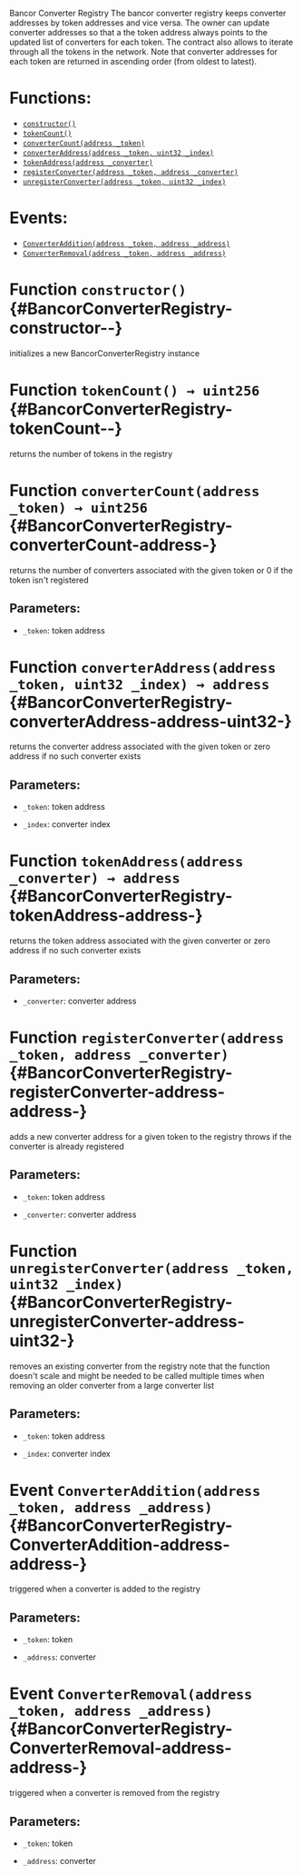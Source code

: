 Bancor Converter Registry
The bancor converter registry keeps converter addresses by token addresses and vice versa.
The owner can update converter addresses so that a the token address always points to
the updated list of converters for each token.
The contract also allows to iterate through all the tokens in the network.
Note that converter addresses for each token are returned in ascending order (from oldest
to latest).

# Functions:
- [`constructor()`](#BancorConverterRegistry-constructor--)
- [`tokenCount()`](#BancorConverterRegistry-tokenCount--)
- [`converterCount(address _token)`](#BancorConverterRegistry-converterCount-address-)
- [`converterAddress(address _token, uint32 _index)`](#BancorConverterRegistry-converterAddress-address-uint32-)
- [`tokenAddress(address _converter)`](#BancorConverterRegistry-tokenAddress-address-)
- [`registerConverter(address _token, address _converter)`](#BancorConverterRegistry-registerConverter-address-address-)
- [`unregisterConverter(address _token, uint32 _index)`](#BancorConverterRegistry-unregisterConverter-address-uint32-)

# Events:
- [`ConverterAddition(address _token, address _address)`](#BancorConverterRegistry-ConverterAddition-address-address-)
- [`ConverterRemoval(address _token, address _address)`](#BancorConverterRegistry-ConverterRemoval-address-address-)

# Function `constructor()` {#BancorConverterRegistry-constructor--}
initializes a new BancorConverterRegistry instance
# Function `tokenCount() → uint256` {#BancorConverterRegistry-tokenCount--}
returns the number of tokens in the registry

# Function `converterCount(address _token) → uint256` {#BancorConverterRegistry-converterCount-address-}
returns the number of converters associated with the given token
or 0 if the token isn't registered

## Parameters:
- `_token`:   token address

# Function `converterAddress(address _token, uint32 _index) → address` {#BancorConverterRegistry-converterAddress-address-uint32-}
returns the converter address associated with the given token
or zero address if no such converter exists

## Parameters:
- `_token`:   token address

- `_index`:   converter index

# Function `tokenAddress(address _converter) → address` {#BancorConverterRegistry-tokenAddress-address-}
returns the token address associated with the given converter
or zero address if no such converter exists

## Parameters:
- `_converter`:   converter address

# Function `registerConverter(address _token, address _converter)` {#BancorConverterRegistry-registerConverter-address-address-}
adds a new converter address for a given token to the registry
throws if the converter is already registered

## Parameters:
- `_token`:       token address

- `_converter`:   converter address
# Function `unregisterConverter(address _token, uint32 _index)` {#BancorConverterRegistry-unregisterConverter-address-uint32-}
removes an existing converter from the registry
note that the function doesn't scale and might be needed to be called
multiple times when removing an older converter from a large converter list

## Parameters:
- `_token`:   token address

- `_index`:   converter index

# Event `ConverterAddition(address _token, address _address)` {#BancorConverterRegistry-ConverterAddition-address-address-}
triggered when a converter is added to the registry

## Parameters:
- `_token`:   token

- `_address`: converter
# Event `ConverterRemoval(address _token, address _address)` {#BancorConverterRegistry-ConverterRemoval-address-address-}
triggered when a converter is removed from the registry

## Parameters:
- `_token`:   token

- `_address`: converter
